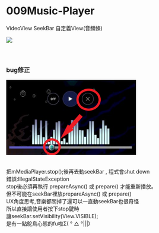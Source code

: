 # 009Music-Player
VideoView SeekBar 自定義View(音頻條)<br />


<img src="https://github.com/tzutzu858/ChallengeDailyUI/blob/master/Day01_10/09_Music%20Player/mediaPlayer.gif" width="350" >
<br /><br /><br />

### bug修正<br />
<img src="https://github.com/tzutzu858/009Music-Player/blob/master/1.png" width="350" >
<br /><br />

把mMediaPlayer.stop();後再去動seekBar , 程式會shut down<br />
錯誤:IllegalStateException<br />
stop後必須再執行 prepareAsync() 或 prepare() 才能重新播放。<br />
但不可能在seekBar裡放prepareAsync() 或 prepare()<br />
UX角度思考,音樂都關掉了還可以一直動seekBar也很奇怪<br />
所以直接讓使用者按下stop鍵時<br />
讓seekBar.setVisibility(View.VISIBLE);<br />
是有一點鴕鳥心態的fu啦Σ( ° △ °|||)<br />
